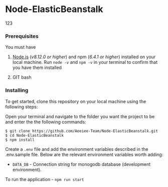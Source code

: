 # Node-ElasticBeanstalk
123

### Prerequisites

You must have

1. [Node.js](https://nodejs.org/) (_v8.12.0 or higher_) and npm (_6.4.1 or higher_) installed on your local machine. Run `node -v` and `npm -v` in your terminal to confirm that you have them installed

2. GIT bash

### Installing

To get started, clone this repository on your local machine using the following steps:

Open your terminal and navigate to the folder you want the project to be and enter the the following commands:

```
$ git clone https://github.com/Aeeiee-Team/Node-ElasticBeanstalk.git
$ cd Node-ElasticBeanstalk
$ npm install
```

Create a `.env` file and add the environment variables described in the .env.sample file. Below are the relevant environment variables worth adding:

- `DATA_DB` - Connection string for monogodb database (development environment).

To run the application - `npm run start`
